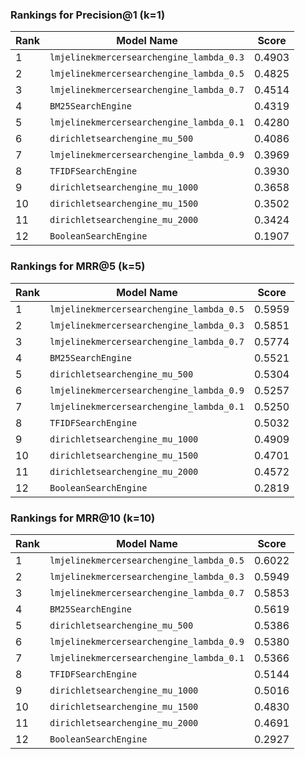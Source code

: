 ### Rankings for Precision@1 (k=1)

| Rank | Model Name | Score |
|------|-------------|--------|
| 1 | `lmjelinekmercersearchengine_lambda_0.3` | 0.4903 |
| 2 | `lmjelinekmercersearchengine_lambda_0.5` | 0.4825 |
| 3 | `lmjelinekmercersearchengine_lambda_0.7` | 0.4514 |
| 4 | `BM25SearchEngine` | 0.4319 |
| 5 | `lmjelinekmercersearchengine_lambda_0.1` | 0.4280 |
| 6 | `dirichletsearchengine_mu_500` | 0.4086 |
| 7 | `lmjelinekmercersearchengine_lambda_0.9` | 0.3969 |
| 8 | `TFIDFSearchEngine` | 0.3930 |
| 9 | `dirichletsearchengine_mu_1000` | 0.3658 |
| 10 | `dirichletsearchengine_mu_1500` | 0.3502 |
| 11 | `dirichletsearchengine_mu_2000` | 0.3424 |
| 12 | `BooleanSearchEngine` | 0.1907 |

### Rankings for MRR@5 (k=5)

| Rank | Model Name | Score |
|------|-------------|--------|
| 1 | `lmjelinekmercersearchengine_lambda_0.5` | 0.5959 |
| 2 | `lmjelinekmercersearchengine_lambda_0.3` | 0.5851 |
| 3 | `lmjelinekmercersearchengine_lambda_0.7` | 0.5774 |
| 4 | `BM25SearchEngine` | 0.5521 |
| 5 | `dirichletsearchengine_mu_500` | 0.5304 |
| 6 | `lmjelinekmercersearchengine_lambda_0.9` | 0.5257 |
| 7 | `lmjelinekmercersearchengine_lambda_0.1` | 0.5250 |
| 8 | `TFIDFSearchEngine` | 0.5032 |
| 9 | `dirichletsearchengine_mu_1000` | 0.4909 |
| 10 | `dirichletsearchengine_mu_1500` | 0.4701 |
| 11 | `dirichletsearchengine_mu_2000` | 0.4572 |
| 12 | `BooleanSearchEngine` | 0.2819 |

### Rankings for MRR@10 (k=10)

| Rank | Model Name | Score |
|------|-------------|--------|
| 1 | `lmjelinekmercersearchengine_lambda_0.5` | 0.6022 |
| 2 | `lmjelinekmercersearchengine_lambda_0.3` | 0.5949 |
| 3 | `lmjelinekmercersearchengine_lambda_0.7` | 0.5853 |
| 4 | `BM25SearchEngine` | 0.5619 |
| 5 | `dirichletsearchengine_mu_500` | 0.5386 |
| 6 | `lmjelinekmercersearchengine_lambda_0.9` | 0.5380 |
| 7 | `lmjelinekmercersearchengine_lambda_0.1` | 0.5366 |
| 8 | `TFIDFSearchEngine` | 0.5144 |
| 9 | `dirichletsearchengine_mu_1000` | 0.5016 |
| 10 | `dirichletsearchengine_mu_1500` | 0.4830 |
| 11 | `dirichletsearchengine_mu_2000` | 0.4691 |
| 12 | `BooleanSearchEngine` | 0.2927 |
